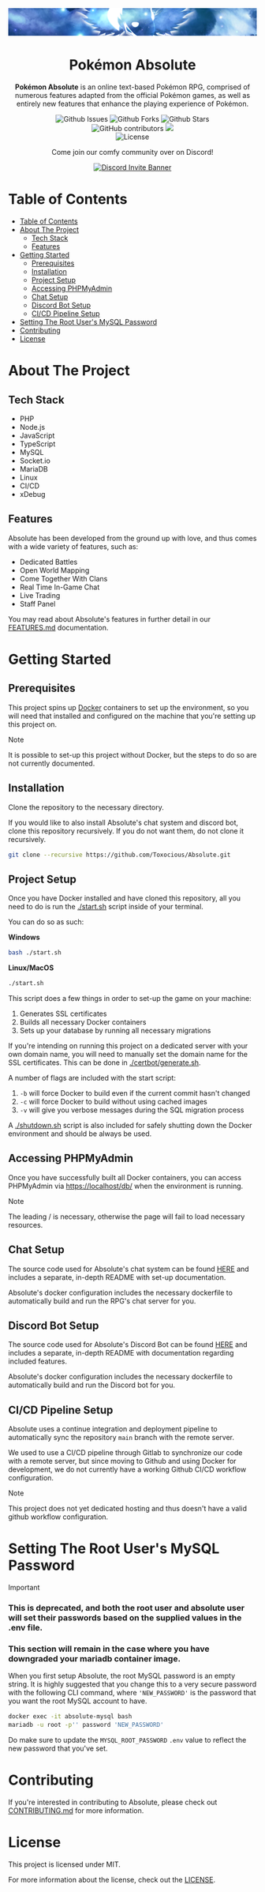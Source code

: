 <div align="center">
  <img src="./app/images/Assets/banner.png" title="Pokemon Absolute Logo" alt="Pokemon Absolute Logo" />
  <h1 align="center">Pok&eacute;mon Absolute</h1>

  **Pok&eacute;mon Absolute** is an online text-based Pok&eacute;mon RPG, comprised of numerous features adapted from the official Pok&eacute;mon games, as well as entirely new features that enhance the playing experience of Pok&eacute;mon.

  <img alt="Github Issues" src="https://img.shields.io/github/issues/Toxocious/Absolute?style=for-the-badge&logo=appveyor" />
  <img alt="Github Forks" src="https://img.shields.io/github/forks/Toxocious/Absolute?style=for-the-badge&logo=appveyor" />
  <img alt="Github Stars" src="https://img.shields.io/github/stars/Toxocious/Absolute?style=for-the-badge&logo=appveyor" />
  <br />

  <img alt="GitHub contributors" src="https://img.shields.io/github/contributors/Toxocious/Absolute?style=for-the-badge">
    <a href="https://visitorbadge.io/status?path=https%3A%2F%2Fgithub.com%2FToxocious%2FAbsolute">
    <img src="https://api.visitorbadge.io/api/visitors?path=https%3A%2F%2Fgithub.com%2FToxocious%2FAbsolute&label=Views&countColor=%234a618f&labelStyle=upper" />
  </a>
  <br />

  <img alt="License" src="https://img.shields.io/github/license/Toxocious/Absolute?style=for-the-badge&logo=appveyor" />

  Come join our comfy community over on Discord!

  <a href="https://discord.gg/SHnvbsS" target="_blank">
    <img src="https://discord.com/api/guilds/269182206621122560/widget.png?style=banner2" alt="Discord Invite Banner" />
  </a>
</div>



# Table of Contents
- [Table of Contents](#table-of-contents)
- [About The Project](#about-the-project)
  - [Tech Stack](#tech-stack)
  - [Features](#features)
- [Getting Started](#getting-started)
  - [Prerequisites](#prerequisites)
  - [Installation](#installation)
  - [Project Setup](#project-setup)
  - [Accessing PHPMyAdmin](#accessing-phpmyadmin)
  - [Chat Setup](#chat-setup)
  - [Discord Bot Setup](#discord-bot-setup)
  - [CI/CD Pipeline Setup](#cicd-pipeline-setup)
- [Setting The Root User's MySQL Password](#setting-the-root-users-mysql-password)
- [Contributing](#contributing)
- [License](#license)



# About The Project
## Tech Stack
- PHP
- Node.js
- JavaScript
- TypeScript
- MySQL
- Socket.io
- MariaDB
- Linux
- CI/CD
- xDebug

## Features
Absolute has been developed from the ground up with love, and thus comes with a wide variety of features, such as:

- Dedicated Battles
- Open World Mapping
- Come Together With Clans
- Real Time In-Game Chat
- Live Trading
- Staff Panel

You may read about Absolute's features in further detail in our [FEATURES.md](docs/FEATURES.md) documentation.



# Getting Started
## Prerequisites
This project spins up [Docker](https://www.docker.com/get-started/) containers to set up the environment, so you will need that installed and configured on the machine that you're setting up this project on.

> [!NOTE]
> It is possible to set-up this project without Docker, but the steps to do so are not currently documented.

## Installation
Clone the repository to the necessary directory.

If you would like to also install Absolute's chat system and discord bot, clone this repository recursively. If you do not want them, do not clone it recursively.

```bash
git clone --recursive https://github.com/Toxocious/Absolute.git
```

## Project Setup
Once you have Docker installed and have cloned this repository, all you need to do is run the [./start.sh](start.sh) script inside of your terminal.

You can do so as such:

**Windows**
```sh
bash ./start.sh
```

**Linux/MacOS**
```sh
./start.sh
```

This script does a few things in order to set-up the game on your machine:
1. Generates SSL certificates
2. Builds all necessary Docker containers
3. Sets up your database by running all necessary migrations

If you're intending on running this project on a dedicated server with your own domain name, you will need to manually set the domain name for the SSL certificates. This can be done in [./certbot/generate.sh](certbot/generate.sh).

A number of flags are included with the start script:
1. `-b` will force Docker to build even if the current commit hasn't changed
2. `-c` will force Docker to build without using cached images
3. `-v` will give you verbose messages during the SQL migration process

A [./shutdown.sh](./shutdown.sh) script is also included for safely shutting down the Docker environment and should be always be used.


## Accessing PHPMyAdmin
Once you have successfully built all Docker containers, you can access PHPMyAdmin via [https://localhost/db/](https://localhost/db/) when the environment is running.

> [!NOTE]
> The leading / is necessary, otherwise the page will fail to load necessary resources.

## Chat Setup
The source code used for Absolute's chat system can be found [HERE](https://github.com/Toxocious/Absolute-Chat) and includes a separate, in-depth README with set-up documentation.

Absolute's docker configuration includes the necessary dockerfile to automatically build and run the RPG's chat server for you.

## Discord Bot Setup
The source code used for Absolute's Discord Bot can be found [HERE](https://github.com/Toxocious/Absolute-Discord-Bot) and includes a separate, in-depth README with documentation regarding included features.

Absolute's docker configuration includes the necessary dockerfile to automatically build and run the Discord bot for you.

## CI/CD Pipeline Setup
Absolute uses a continue integration and deployment pipeline to automatically sync the repository ``main`` branch with the remote server.

We used to use a CI/CD pipeline through Gitlab to synchronize our code with a remote server, but since moving to Github and using Docker for development, we do not currently have a working Github CI/CD workflow configuration.

> [!NOTE]
> This project does not yet dedicated hosting and thus doesn't have a valid github workflow configuration.



# Setting The Root User's MySQL Password
> [!IMPORTANT]
> ### This is deprecated, and both the root user and absolute user will set their passwords based on the supplied values in the .env file.
> ### This section will remain in the case where you have downgraded your mariadb container image.

When you first setup Absolute, the root MySQL password is an empty string. It is highly suggested that you change this to a very secure password with the following CLI command, where `'NEW_PASSWORD'` is the password that you want the root MySQL account to have.

```sh
docker exec -it absolute-mysql bash
mariadb -u root -p'' password 'NEW_PASSWORD'
```

Do make sure to update the `MYSQL_ROOT_PASSWORD` `.env` value to reflect the new password that you've set.



# Contributing
If you're interested in contributing to Absolute, please check out [CONTRIBUTING.md](docs/CONTRIBUTING.md) for more information.



# License
This project is licensed under MIT.

For more information about the license, check out the [LICENSE](LICENSE).
